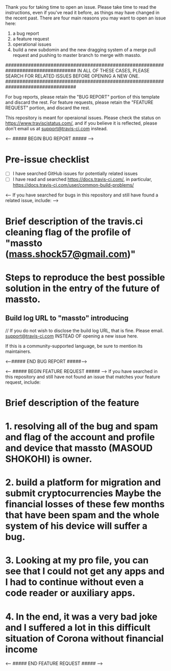##
 Thank you for taking time to open an issue.
 Please take time to read the instructions, even if you've read it before, as       things may have changed in the recent past.
There are four main reasons you may want to open an issue here:

1. a bug report
2. a feature request
3. operational issues
4. build a new  subdomin and the new dragging system of a merge pull request and pushing to master branch to merge with massto.

#################################################################################
IN ALL OF THESE CASES, PLEASE SEARCH FOR RELATED ISSUES BEFORE OPENING A NEW ONE.
#################################################################################

For bug reports, please retain the "BUG REPORT" portion of this template and discard the rest.
For feature requests, please retain the "FEATURE REQUEST" portion, and discard the rest.

This repository is meant for operaional issues. Please check the status on https://www.traviscistatus.com/, and
if you believe it is reflected, please don't email us at support@travis-ci.com instead.

<-- ##### BEGIN BUG REPORT ##### -->

# Pre-issue checklist
- [ ] I have searched GitHub issues for potentially related issues
- [ ] I have read and searched https://docs.travis-ci.com/, in particular, https://docs.travis-ci.com/user/common-build-problems/

<-- If you have searched for bugs in this repository and still have found a related issue, include: -->
# Brief description of the travis.ci cleaning flag of the profile of "massto (mass.shock57@gmail.com)"

 # Steps to reproduce the best possible solution in the entry of the future of massto. 

 ## Build log URL to "massto" introducing 
// If you do not wish to disclose the build log URL, that is fine. Please email.    support@travis-ci.com INSTEAD OF opening a new issue here.

 If this is a community-supported language, be sure to mention its maintainers.
 
<--##### END BUG REPORT #####-->

<-- ##### BEGIN FEATURE REQUEST ##### -->
 If you have searched in this repository and still have not found an issue that matches your feature request, include:

# Brief description of the feature
 # 1. resolving all of the bug and spam and flag of the account and profile and device that massto (MASOUD SHOKOHI) is owner.
#  2. build a platform for migration and submit cryptocurrencies Maybe the financial losses of these few months that have been spam and the whole system of his device will suffer a bug.
 # 3. Looking at my pro file, you can see that I could not get any apps and I had to continue without even a code reader or auxiliary apps.
 
 # 4. In the end, it was a very bad joke and I suffered a lot in this difficult        situation of Corona without financial income

<-- ##### END FEATURE REQUEST ##### -->


